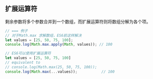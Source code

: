 
## 扩展运算符
剩余参数将多个参数合并到一个数组，而扩展运算符则将数组分解为各个项。

```js
// === 例子
// 对于Math.max 求解数组，ES6前这样解决
let values = [25, 50, 75, 100];
console.log(Math.max.apply(Math, values)); // 100

// ES6可以使用扩展运算符
let values = [25, 50, 75, 100]
// equivalent to
// console.log(Math.max(25, 50, 75, 100));
console.log(Math.max(...values));           // 100
```